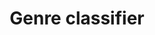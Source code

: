 ---
layout: page
title: Genre classifier
description: Classify Netflix movies and films' genres
img: assets/img/netflix.jpg
redirect: https://github.com/zk2487/NetflixGenre_Classifier
importance: 2
category: fun
---